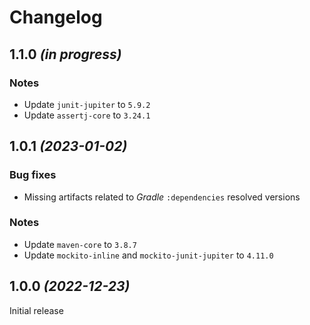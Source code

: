 # Changelog

## 1.1.0 _(in progress)_

### Notes
- Update `junit-jupiter` to `5.9.2`
- Update `assertj-core` to `3.24.1`

## 1.0.1 _(2023-01-02)_

### Bug fixes
- Missing artifacts related to _Gradle_ `:dependencies` resolved versions

### Notes
- Update `maven-core` to `3.8.7`
- Update `mockito-inline` and `mockito-junit-jupiter` to `4.11.0`

## 1.0.0 _(2022-12-23)_
Initial release